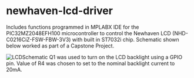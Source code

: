 # newhaven-lcd-driver
Includes functions programmed in MPLABX IDE for the PIC32MZ2048EFH100 microcontroller to control the Newhaven LCD (NHD-C0216CiZ-FSW-FBW-3V3) with built in ST7032i chip.
Schematic shown below worked as part of a Capstone Project. 

![LCDSchematic](https://github.com/user-attachments/assets/67224a28-a16b-4256-bd69-50fc5b341711)
Q1 was used to turn on the LCD backlight using a GPIO pin.
Value of R4 was chosen to set to the nominal backlight current to 20mA.
